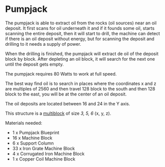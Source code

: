 # Pumpjack

The pumpjack is able to extract oil from the rocks (oil sources) near an oil deposit. 
It first scans for oil underneath it and if it founds some oil, starts scanning the entire deposit, 
then it will start to drill, the machine can detect if there is an oil deposit without energy, 
but for scanning the deposit and drilling to it needs a supply of power.

When the drilling is finished, the pumpjack will extract de oil of the deposit block by block.
After depleting an oil block, it will search for the next one until the deposit gets empty. 

The pumpjack requires 80 Watts to work at full speed.

The best way find oil is to search in places where the coordinates x and z are multiples of 2560 and
 then travel 128 block to the south and then 128 block to the east, you will be at the center of an oil deposit.

The oil deposits are located between 16 and 24 in the Y axis.

This structure is a [multiblock](../../3-multiblocks.md) of size *3, 5, 6* (x, y, z).

Materials needed:
- 1 x Pumpjack Blueprint
- 16 x Machine Block
- 6 x Support Column
- 33 x Iron Grate Machine Block
- 4 x Corrugated Iron Machine Block
- 1 x Copper Coil Machine Block